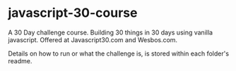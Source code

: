 # javascript-30-course
A 30 Day challenge course. Building 30 things in 30 days using vanilla javascript.
Offered at Javascript30.com and Wesbos.com.

Details on how to run or what the challenge is, is stored within each folder's readme.
